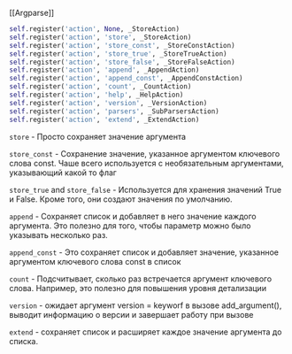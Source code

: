 [[Argparse]]

```python
self.register('action', None, _StoreAction)  
self.register('action', 'store', _StoreAction)  
self.register('action', 'store_const', _StoreConstAction)  
self.register('action', 'store_true', _StoreTrueAction)  
self.register('action', 'store_false', _StoreFalseAction)  
self.register('action', 'append', _AppendAction)  
self.register('action', 'append_const', _AppendConstAction)  
self.register('action', 'count', _CountAction)  
self.register('action', 'help', _HelpAction)  
self.register('action', 'version', _VersionAction)  
self.register('action', 'parsers', _SubParsersAction)  
self.register('action', 'extend', _ExtendAction)
```



`store` - Просто сохраняет значение аргумента

`store_const` - Сохранение значение, указанное аргументом ключевого слова const. Чаше всего используется с необязательным аргументами, указывающий какой то флаг

`store_true` and `store_false` - Используется для хранения значений True и False. Кроме того, они создают значения по умолчанию.

`append` - Сохраняет список и добавляет в него значение каждого аргумента.  Это полезно для того, чтобы параметр можно было указывать несколько раз.

`append_const`  - Это сохраняет список и добавляет значение, указанное аргументом ключевого слова const в список

`count` - Подсчитывает, сколько раз встречается аргумент ключевого слова. Например, это полезно для повышения уровня детализации

`version` - ожидает аргумент version = keyworf в вызове add_argument(), выводит информацию о версии и завершает работу при вызове

`extend` - сохраняет список и расширяет каждое значение аргумента до списка. 